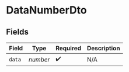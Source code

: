 # DataNumberDto


## Fields

| Field              | Type               | Required           | Description        |
| ------------------ | ------------------ | ------------------ | ------------------ |
| `data`             | *number*           | :heavy_check_mark: | N/A                |